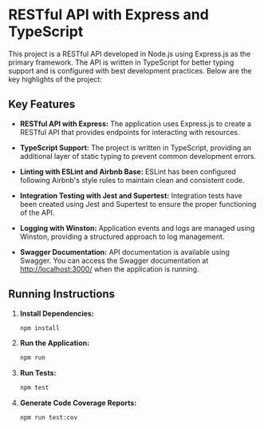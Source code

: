 # RESTful API with Express and TypeScript

This project is a RESTful API developed in Node.js using Express.js as the primary framework. The API is written in TypeScript for better typing support and is configured with best development practices. Below are the key highlights of the project:

## Key Features

- **RESTful API with Express:** The application uses Express.js to create a RESTful API that provides endpoints for interacting with resources.

- **TypeScript Support:** The project is written in TypeScript, providing an additional layer of static typing to prevent common development errors.

- **Linting with ESLint and Airbnb Base:** ESLint has been configured following Airbnb's style rules to maintain clean and consistent code.

- **Integration Testing with Jest and Supertest:** Integration tests have been created using Jest and Supertest to ensure the proper functioning of the API.

- **Logging with Winston:** Application events and logs are managed using Winston, providing a structured approach to log management.

- **Swagger Documentation:** API documentation is available using Swagger. You can access the Swagger documentation at [http://localhost:3000/](http://localhost:3000) when the application is running.


## Running Instructions

1. **Install Dependencies:**
   ```bash
   npm install
   ```

2. **Run the Application:**
   ```bash
   npm run
   ```

3. **Run Tests:**
   ```bash
   npm test
   ```
  
4. **Generate Code Coverage Reports:**
   ```bash
   npm run test:cov
   ```

